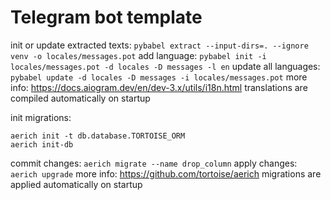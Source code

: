 # Telegram bot template

init or update extracted texts:
`pybabel extract --input-dirs=. --ignore venv -o locales/messages.pot`
add language:
`pybabel init -i locales/messages.pot -d locales -D messages -l en`
update all languages:
`pybabel update -d locales -D messages -i locales/messages.pot`
more info: https://docs.aiogram.dev/en/dev-3.x/utils/i18n.html
translations are compiled automatically on startup

init migrations:
```
aerich init -t db.database.TORTOISE_ORM
aerich init-db
```
commit changes:
`aerich migrate --name drop_column`
apply changes:
`aerich upgrade`
more info: https://github.com/tortoise/aerich
migrations are applied automatically on startup

